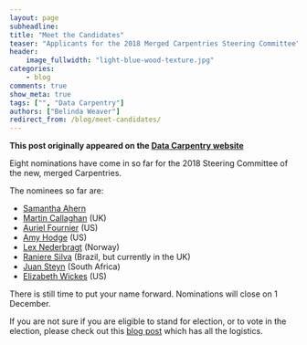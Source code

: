 ```yaml
---
layout: page
subheadline:
title: "Meet the Candidates"
teaser: "Applicants for the 2018 Merged Carpentries Steering Committee"
header:
    image_fullwidth: "light-blue-wood-texture.jpg"
categories:
    - blog
comments: true
show_meta: true
tags: ["", "Data Carpentry"]
authors: ["Belinda Weaver"]
redirect_from: /blog/meet-candidates/
--- 
```


**This post originally appeared on the [Data Carpentry website](https://datacarpentry.org)**

Eight nominations have come in so far for the 2018 Steering Committee of the new, merged Carpentries.

The nominees so far are:

- [Samantha Ahern](https://software-carpentry.org/blog/2017/11/sam-ahern-sc.html)
- [Martin Callaghan](https://software-carpentry.org/blog/2017/11/election-callaghan.html) (UK)
- [Auriel Fournier](https://software-carpentry.org/blog/2017/11/2018-sc-election-fournier.html) (US)
- [Amy Hodge](https://software-carpentry.org/blog/2017/11/amy-hodge-sc.html) (US)
- [Lex Nederbragt](https://software-carpentry.org/blog/2017/11/election-nederbragt.html) (Norway)
- [Raniere Silva](https://software-carpentry.org/blog/2017/11/election-silva.html) (Brazil, but currently in the UK)
- [Juan Steyn](https://software-carpentry.org/blog/2017/11/2018-election-juan-steyn.html) (South Africa)
- [Elizabeth Wickes](https://software-carpentry.org/blog/2017/11/election-wickes.html) (US) 

There is still time to put your name forward. Nominations will close on 1 December. 

If you are not sure if you are eligible to stand for election, or to vote in the election, please check out this [blog post](http://www.datacarpentry.org/blog/call-for-candidates-joint-board/) which has all the logistics.
